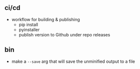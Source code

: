## ci/cd
- workflow for building & publishing
  - pip install
  - pyinstaller
  - publish version to Github under repo releases

## bin
- make a `--save` arg that will save the unminified output to a file
